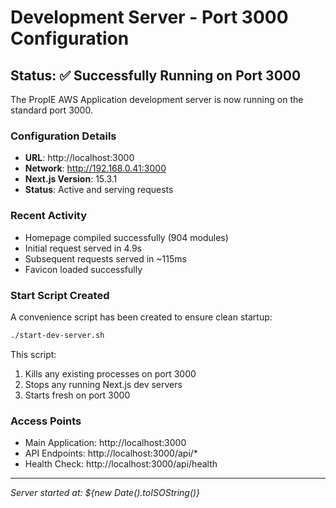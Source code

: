 # Development Server - Port 3000 Configuration

## Status: ✅ Successfully Running on Port 3000

The PropIE AWS Application development server is now running on the standard port 3000.

### Configuration Details
- **URL**: http://localhost:3000
- **Network**: http://192.168.0.41:3000
- **Next.js Version**: 15.3.1
- **Status**: Active and serving requests

### Recent Activity
- Homepage compiled successfully (904 modules)
- Initial request served in 4.9s
- Subsequent requests served in ~115ms
- Favicon loaded successfully

### Start Script Created
A convenience script has been created to ensure clean startup:
```bash
./start-dev-server.sh
```

This script:
1. Kills any existing processes on port 3000
2. Stops any running Next.js dev servers
3. Starts fresh on port 3000

### Access Points
- Main Application: http://localhost:3000
- API Endpoints: http://localhost:3000/api/*
- Health Check: http://localhost:3000/api/health

---
*Server started at: ${new Date().toISOString()}*